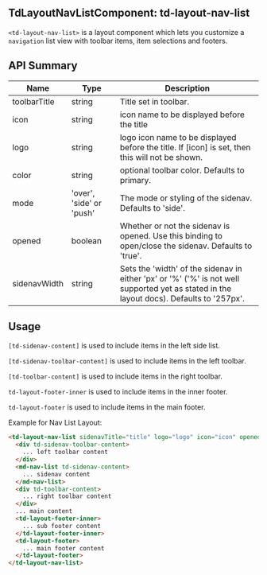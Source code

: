 ## TdLayoutNavListComponent: td-layout-nav-list

`<td-layout-nav-list>` is a layout component which lets you customize a `navigation` list view with toolbar items, item selections and footers.


## API Summary

| Name | Type | Description |
| --- | --- | --- |
| toolbarTitle | string | Title set in toolbar.
| icon | string | icon name to be displayed before the title
| logo | string | logo icon name to be displayed before the title. If [icon] is set, then this will not be shown.
| color | string | optional toolbar color. Defaults to primary.
| mode | 'over', 'side' or 'push' | The mode or styling of the sidenav. Defaults to 'side'.
| opened | boolean | Whether or not the sidenav is opened. Use this binding to open/close the sidenav. Defaults to 'true'.
| sidenavWidth | string | Sets the 'width' of the sidenav in either 'px' or '%' ('%' is not well supported yet as stated in the layout docs). Defaults to '257px'.


## Usage

`[td-sidenav-content]` is used to include items in the left side list.

`[td-sidenav-toolbar-content]` is used to include items in the left toolbar.

`[td-toolbar-content]` is used to include items in the right toolbar.

`td-layout-footer-inner` is used to include items in the inner footer.

`td-layout-footer` is used to include items in the main footer.

Example for Nav List Layout:

```html
<td-layout-nav-list sidenavTitle="title" logo="logo" icon="icon" opened="true" mode="side" sidenavWidth="350px" color="color">
  <div td-sidenav-toolbar-content>
    ... left toolbar content
  </div>
  <md-nav-list td-sidenav-content>
    ... sidenav content
  </md-nav-list>
  <div td-toolbar-content>
    ... right toolbar content
  </div>
  ... main content
  <td-layout-footer-inner>
    ... sub footer content
  </td-layout-footer-inner>
  <td-layout-footer>
    ... main footer content
  </td-layout-footer>
</td-layout-nav-list>
```
